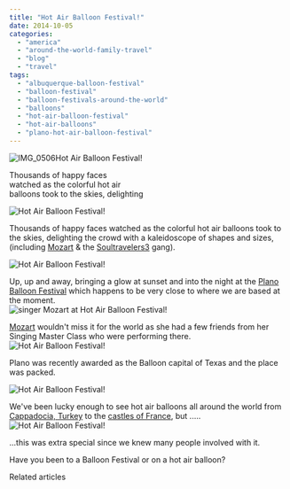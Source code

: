 ```yaml
---
title: "Hot Air Balloon Festival!"
date: 2014-10-05
categories: 
  - "america"
  - "around-the-world-family-travel"
  - "blog"
  - "travel"
tags: 
  - "albuquerque-balloon-festival"
  - "balloon-festival"
  - "balloon-festivals-around-the-world"
  - "balloons"
  - "hot-air-balloon-festival"
  - "hot-air-balloons"
  - "plano-hot-air-balloon-festival"
---
```


![IMG_0506](https://pub-ac94b3f306b24c0dba4238943c97f2e1.r2.dev/6a00e5502a9507883301bb07930218970d.jpg)Hot Air Balloon Festival!  
  
Thousands of happy faces  
watched as the colorful hot air  
balloons took to the skies, delighting

<!--more-->  
![Hot Air Balloon Festival!](https://pub-ac94b3f306b24c0dba4238943c97f2e1.r2.dev/6a00e5502a9507883301bb07930610970d.png)  
  
Thousands of happy faces watched as the colorful hot air balloons took to the skies, delighting the crowd with a kaleidoscope of shapes and sizes, (including [Mozart](https://pub-ac94b3f306b24c0dba4238943c97f2e1.r2.dev/2014/06/mozart-sings-everything-we-are-original-song-supporting-environment.html "teen singer mozart ") & the [Soultravelers3](https://pub-ac94b3f306b24c0dba4238943c97f2e1.r2.dev/2014/01/mozart-meeting-soultravelers3-blog-readers-around-the-world.html "soultravelers3") gang).

  
  
![Hot Air Balloon Festival!](https://pub-ac94b3f306b24c0dba4238943c97f2e1.r2.dev/6a00e5502a9507883301b8d077c14d970c.png)  
  
Up, up and away, bringing a glow at sunset and into the night at the [Plano Balloon Festival](http://www.planoballoonfest.org/ "plano balloon festival") which happens to be very close to where we are based at the moment.  
![singer Mozart at Hot Air Balloon Festival!](https://pub-ac94b3f306b24c0dba4238943c97f2e1.r2.dev/6a00e5502a9507883301bb07930642970d.png)  
  
  
[Mozart](https://pub-ac94b3f306b24c0dba4238943c97f2e1.r2.dev/2013/12/trilingual-mozart-travel-kid-expert-speaks-at-gec-about-world-education.html "travel teen and speaker Mozart ") wouldn't miss it for the world as she had a few friends from her Singing Master Class who were performing there.  
![Hot Air Balloon Festival!](https://pub-ac94b3f306b24c0dba4238943c97f2e1.r2.dev/6a00e5502a9507883301bb0793065b970d.png)  
  
Plano was recently awarded as the Balloon capital of Texas and the place was packed.  
  
![Hot Air Balloon Festival!](https://pub-ac94b3f306b24c0dba4238943c97f2e1.r2.dev/6a00e5502a9507883301b7c6edd5f2970b.png)  
  
  
We've been lucky enough to see hot air balloons all around the world from [Cappadocia, Turkey](https://pub-ac94b3f306b24c0dba4238943c97f2e1.r2.dev/2007/07/moon-walk.html "cappadocia, turkey travel") to the [castles of France](https://pub-ac94b3f306b24c0dba4238943c97f2e1.r2.dev/2006/10/carcassonne-med.html "carcassonne castle france travel"), but .....  
![Hot Air Balloon Festival!](https://pub-ac94b3f306b24c0dba4238943c97f2e1.r2.dev/6a00e5502a9507883301b7c6edd604970b.png)  
  
...this was extra special since we knew many people involved with it.  
  
Have you been to a Balloon Festival or on a hot air balloon?  
  

Related articles

